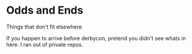 Odds and Ends
=============

Things that don't fit elsewhere.

If you happen to arrive before derbycon, pretend you didn't see whats in here.  I ran out of private repos.
